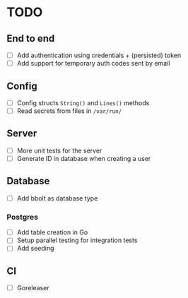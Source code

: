 # TODO

## End to end

- [ ] Add authentication using credentials + (persisted) token
- [ ] Add support for temporary auth codes sent by email

## Config

- [ ] Config structs `String()` and `Lines()` methods
- [ ] Read secrets from files in `/var/run/`

## Server

- [ ] More unit tests for the server
- [ ] Generate ID in database when creating a user

## Database

- [ ] Add bbolt as database type

### Postgres

- [ ] Add table creation in Go
- [ ] Setup parallel testing for integration tests
- [ ] Add seeding

## CI

- [ ] Goreleaser
